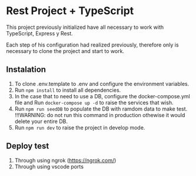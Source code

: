 # Rest Project + TypeScript

This project previously initialized have all necessary to work with TypeScript, Express y Rest.

Each step of his configuration had realized previously, therefore only is necessary to clone the project and start to work.

## Instalation

1. To clone .env.template to .env and configure the environment variables.
2. Run `npm install` to install all dependencies.
3. In the case that to need to use a DB, configure the docker-compose.yml file and Run `docker-compose up -d` to raise the services that wish.
4. Run `npm run seedDB` to populate the DB with ramdom data to make test. !!!WARNING: do not run this command in production othewise it would delete your entire DB.
5. Run `npm run dev` to raise the project in develop mode.

## Deploy test

1. Through using ngrok (https://ngrok.com/)
2. Through using vscode ports
